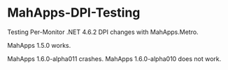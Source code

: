 # MahApps-DPI-Testing

Testing Per-Monitor .NET 4.6.2 DPI changes with MahApps.Metro.

MahApps 1.5.0 works.

MahApps 1.6.0-alpha011 crashes.
MahApps 1.6.0-alpha010 does not work.
